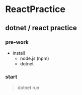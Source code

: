 # ReactPractice

## dotnet / react practice


### pre-work
- install
  - node.js (npm)
  - dotnet

### start
> dotnet run